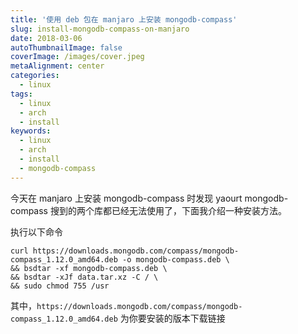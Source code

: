 ```yaml
---
title: '使用 deb 包在 manjaro 上安装 mongodb-compass'
slug: install-mongodb-compass-on-manjaro
date: 2018-03-06
autoThumbnailImage: false
coverImage: /images/cover.jpeg
metaAlignment: center
categories:
  - linux
tags:
  - linux
  - arch
  - install
keywords:
  - linux
  - arch
  - install
  - mongodb-compass
---
```


今天在 manjaro 上安装 mongodb-compass 时发现 yaourt mongodb-compass 搜到的两个库都已经无法使用了，下面我介绍一种安装方法。

<!--more-->

执行以下命令

```shell
curl https://downloads.mongodb.com/compass/mongodb-compass_1.12.0_amd64.deb -o mongodb-compass.deb \
&& bsdtar -xf mongodb-compass.deb \
&& bsdtar -xJf data.tar.xz -C / \
&& sudo chmod 755 /usr
```

其中，`https://downloads.mongodb.com/compass/mongodb-compass_1.12.0_amd64.deb` 为你要安装的版本下载链接
